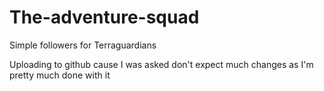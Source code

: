 # The-adventure-squad
Simple followers for Terraguardians

Uploading to github cause I was asked don't expect much changes as I'm pretty much done with it 
